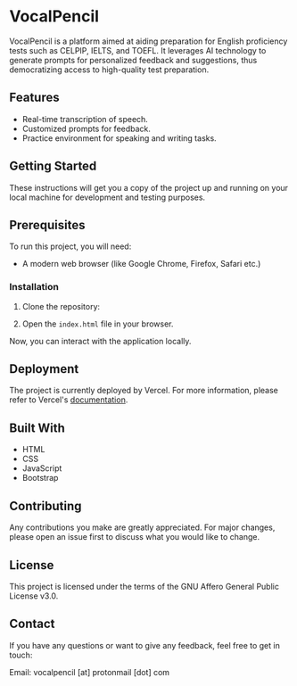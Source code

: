 # VocalPencil

VocalPencil is a platform aimed at aiding preparation for English proficiency tests such as CELPIP, IELTS, and TOEFL. It leverages AI technology to generate prompts for personalized feedback and suggestions, thus democratizing access to high-quality test preparation.

## Features

- Real-time transcription of speech.
- Customized prompts for feedback.
- Practice environment for speaking and writing tasks.

## Getting Started

These instructions will get you a copy of the project up and running on your local machine for development and testing purposes.

## Prerequisites

To run this project, you will need:

- A modern web browser (like Google Chrome, Firefox, Safari etc.)

### Installation

1. Clone the repository:

2. Open the `index.html` file in your browser.

Now, you can interact with the application locally.


## Deployment

The project is currently deployed by Vercel. For more information, please refer to Vercel's [documentation](https://vercel.com/docs).

## Built With

- HTML
- CSS
- JavaScript
- Bootstrap

## Contributing

Any contributions you make are greatly appreciated. For major changes, please open an issue first to discuss what you would like to change.

## License

This project is licensed under the terms of the GNU Affero General Public License v3.0.

## Contact

If you have any questions or want to give any feedback, feel free to get in touch:

Email: vocalpencil [at] protonmail [dot] com

